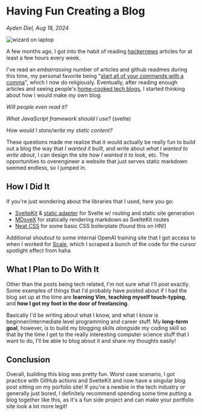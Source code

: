 # Having Fun Creating a Blog
_Ayden Diel, Aug 18, 2024_

![wizard on laptop](/wizard-on-laptop.jpg)

A few months ago, I got into the habit of reading [hackernews](https://news.ycombinator.com/) articles for at least a few hours every week. 

I've read an _embarrassing_ number of articles and github readmes during this time, my personal favorite being "[start all of your commands with a comma](https://rhodesmill.org/brandon/2009/commands-with-comma/)", which I now do religiously. Eventually, after reading enough articles and seeing people's [home-cooked tech blogs](https://www.robinsloan.com/notes/home-cooked-app/), I started thinking about how I would make my own blog. 

_Will people even read it?_

_What JavaScript framework should I use?_ (svelte)

_How would I store/write my static content?_

These questions made me realize that it would actually be really fun to build out a blog the way that _I wanted it built_, and write about _what I wanted to write about_, I can design the site _how I wanted it to look_, etc. The opportunities to overengineer a website that just serves static markdown seemed endless, so I jumped in.

## How I Did It

If you're just wondering about the libraries that I used, here you go:
- [SvelteKit](https://github.com/sveltejs/kit) & [static adapter](https://kit.svelte.dev/docs/adapter-static) for Svelte w/ routing and static site generation
- [MDsveX](https://github.com/pngwn/mdsvex) for statically rendering markdown as SvelteKit routes
- [Neat CSS](https://neat.joeldare.com/) for some basic CSS boilerplate (found this on HN!)

Additional shoutout to some internal OpenAI training site that I got access to when I worked for [Scale](https://scale.com/), which I scraped a bunch of the code for the cursor spotlight effect from haha

## What I Plan to Do With It

Other than the posts being tech related, I'm not sure what I'll post exactly. Some examples of things that I'd probably have posted about if I had the blog set up at the time are **learning Vim**, **teaching myself touch-typing**, and **how I got my foot in the door of freelancing**.

Basically I'd be writing about what I know, and what I know is beginner/intermediate level programming and career stuff. My **long-term goal**, however, is to build my blogging skills _alongside_ my coding skill so that by the time I get to the really interesting computer science stuff that I want to do, I'll be able to blog about it and share my thoughts easily!

## Conclusion

Overall, building this blog was pretty fun. Worst case scenario, I got practice with GitHub actions and SvelteKit and now have a singular blog post sitting on my porfolio site! If you're a newbie in the tech industry or generally just bored, I definitely recommend spending some time putting a blog together like this, as it's a fun side project and can make your portfolio site look a lot more legit!
